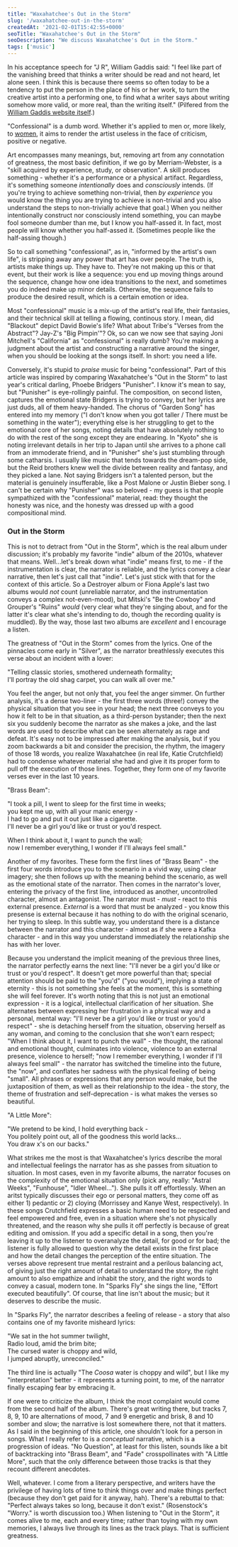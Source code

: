 ```yaml
---
title: "Waxahatchee's Out in the Storm"
slug: '/waxahatchee-out-in-the-storm'
createdAt: '2021-02-01T15:42:55+0000'
seoTitle: "Waxahatchee's Out in the Storm"
seoDescription: "We discuss Waxahatchee's Out in the Storm."
tags: ['music']
---
```


In his acceptance speech for "J R", William Gaddis said: "I feel like part of the vanishing breed that thinks a writer should be read and not heard, let alone seen. I think this is because there seems so often today to be a tendency to put the person in the place of his or her work, to turn the creative artist into a performing one, to find what a writer says about writing somehow more valid, or more real, than the writing itself." (Pilfered from the <a href="http://williamgaddis.org" target="_blank" rel="noopener noreferrer">William Gaddis website itself</a>.)

"Confessional" is a dumb word. Whether it's applied to men or, more likely, to <a href="https://www.theguardian.com/music/2015/apr/09/why-are-only-women-described-as-confessional-singer-songwriters" target="_blank" rel="noopener noreferrer">women</a>, it aims to render the artist useless in the face of criticism, positive or negative.

Art encompasses many meanings, but, removing art from any connotation of greatness, the most basic definition, if we go by Merriam-Webster, is a "skill acquired by experience, study, or observation". A skill produces something - whether it's a performance or a physical artifact. Regardless, it's something someone _intentionally_ does and _consciously_ intends. (If you're trying to achieve something non-trivial, then _by experience_ you would know the thing you are trying to achieve is non-trivial and you also understand the steps to non-trivially achieve that goal.) When you neither intentionally construct nor consciously intend something, you can maybe fool someone dumber than me, but I know you half-assed it. In fact, most people will know whether you half-assed it. (Sometimes people like the half-assing though.)

So to call something "confessional", as in, "informed by the artist's own life", is stripping away any power that art has over people. The truth is, artists make things up. They have to. They're not making up this or that event, but their work is like a sequence: you end up moving things around the sequence, change how one idea transitions to the next, and sometimes you do indeed make up minor details. Otherwise, the sequence fails to produce the desired result, which is a certain emotion or idea.

Most "confessional" music is a mix-up of the artist's real life, their fantasies, and their technical skill at telling a flowing, continous story. I mean, did "Blackout" depict David Bowie's life? What about Tribe's "Verses from the Abstract"? Jay-Z's "Big Pimpin'"? Ok, so can we now see that saying Joni Mitchell's "California" as "confessional" is really dumb? You're making a judgment about the artist and constructing a narrative around the singer, when you should be looking at the songs itself. In short: you need a life.

Conversely, it's stupid to _praise_ music for being "confessional". Part of this article was inspired by comparing Waxahatchee's "Out in the Storm" to last year's critical darling, Phoebe Bridgers "Punisher". I know it's mean to say, but "Punisher" is eye-rollingly painful. The composition, on second listen, captures the emotional state Bridgers is trying to convey, but her lyrics are just duds, all of them heavy-handed. The chorus of "Garden Song" has entered into my memory ("I don't know when you got taller / There must be something in the water"); everything else is her struggling to get to the emotional core of her songs, noting details that have absolutely nothing to do with the rest of the song except they are endearing. In "Kyoto" she is noting irrelevant details in her trip to Japan until she arrives to a phone call from an immoderate friend, and in "Punisher" she's just stumbling through some catharsis. I usually like music that tends towards the dream-pop side, but the Reid brothers knew well the divide between reality and fantasy, and they picked a lane. Not saying Bridgers isn't a talented person, but the material is genuinely insufferable, like a Post Malone or Justin Bieber song. I can't be certain why "Punisher" was so beloved - my guess is that people sympathized with the "confessional" material, read: they thought the honesty was nice, and the honesty was dressed up with a good compositional mind.

### Out in the Storm

This is not to detract from "Out in the Storm", which is the real album under discussion; it's probably my favorite "indie" album of the 2010s, whatever that means. Well...let's break down what "indie" means first, to me - if the instrumentation is clear, the narrator is reliable, and the lyrics convey a clear narrative, then let's just call that "indie". Let's just stick with that for the context of this article. So a Destroyer album or Fiona Apple's last two albums would _not_ count (unreliable narrator, and the instrumentation conveys a complex not-even-mood), but Mitski's "Be the Cowboy" and Grouper's "Ruins" _would_ (very clear what they're singing about, and for the latter it's clear what she's intending to do, though the recording quality is muddled). By the way, those last two albums are _excellent_ and I encourage a listen.

The greatness of "Out in the Storm" comes from the lyrics. One of the pinnacles come early in "Silver", as the narrator breathlessly executes this verse about an incident with a lover:

"Telling classic stories, smothered underneath formality;<br/>
I'll portray the old shag carpet, you can walk all over me."

You feel the anger, but not only that, you feel the anger simmer. On further analysis, it's a dense two-liner - the first three words (three!) convey the physical situation that you see in your head; the next three conveys to you how it felt to be in that situation, as a third-person bystander; then the next six you suddenly become the narrator as she makes a joke, and the last words are used to describe what can be seen alternately as rage and defeat. It's easy not to be impressed after making the analysis, but if you zoom backwards a bit and consider the precision, the rhythm, the imagery of those 18 words, you realize Waxahatchee (in real life, Katie Crutchfield) had to condense whatever material she had and give it its proper form to pull off the execution of those lines. Together, they form one of my favorite verses ever in the last 10 years.

"Brass Beam":

"I took a pill, I went to sleep for the first time in weeks;<br/>
you kept me up, with all your manic energy -<br/>
I had to go and put it out just like a cigarette.<br/>
I'll never be a girl you'd like or trust or you'd respect.<br/>

When I think about it, I want to punch the wall;<br/>
now I remember everything, I wonder if I'll always feel small."

Another of my favorites. These form the first lines of "Brass Beam" - the first four words introduce you to the scenario in a vivid way, using clear imagery; she then follows up with the meaning behind the scenario, as well as the emotional state of the narrator. Then comes in the narrator's lover, entering the privacy of the first line, introduced as another, uncontrolled character, almost an antagonist. The narrator must - _must_ - react to this external presence. _External_ is a word that must be analyzed - you know this presense is external because it has nothing to do with the original scenario, her trying to sleep. In this subtle way, you understand there is a distance between the narrator and this character - almost as if she were a Kafka character - and in this way you understand immediately the relationship she has with her lover.

Because you understand the implicit meaning of the previous three lines, the narrator perfectly earns the next line: "I'll never be a girl you'd like or trust or you'd respect". It doesn't get more powerful than that; special attention should be paid to the "you'd" ("you would"), implying a state of eternity - this is not something she feels at the moment, this is something she will feel forever. It's worth noting that this is not just an emotional expression - it is a logical, intellectual clarification of her situation. She alternates between expressing her frustration in a physical way and a personal, mental way: "I'll never be a girl you'd like or trust or you'd respect" - she is detaching herself from the situation, observing herself as any woman, and coming to the conclusion that she won't earn respect; "When I think about it, I want to punch the wall" - the thought, the rational and emotional thought, culminates into violence, violence to an external presence, violence to herself; "now I remember everything, I wonder if I'll always feel small" - the narrator has switched the timeline into the future, the "now", and conflates her sadness with the physical feeling of being "small". All phrases or expressions that any person would make, but the juxtaposition of them, as well as their relationship to the idea - the story, the theme of frustration and self-deprecation - is what makes the verses so beautiful.

"A Little More":

"We pretend to be kind, I hold everything back -<br/>
You politely point out, all of the goodness this world lacks...<br/>
You draw x's on our backs."

What strikes me the most is that Waxahatchee's lyrics describe the moral and intellectual feelings the narrator has as she passes from situation to situation. In most cases, even in my favorite albums, the narrator focuses on the complexity of the emotional situation only (pick any, really: "Astral Weeks", "Funhouse", "Idler Wheel..."). She pulls it off effortlessly. When an aritst typically discusses their ego or personal matters, they come off as either 1) pedantic or 2) cloying (Morrissey and Kanye West, respectively). In these songs Crutchfield expresses a basic human need to be respected and feel empowered and free, even in a situation where she's not physically threatened, and the reason why she pulls it off perfectly is because of great editing and omission. If you add a specific detail in a song, then you're leaving it up to the listener to overanalyze the detail, for good or for bad; the listener is fully allowed to question why the detail exists in the first place and how the detail changes the perception of the entire situation. The verses above represent true mental restraint and a perilous balancing act, of giving just the right amount of detail to understand the story, the right amount to also empathize and inhabit the story, and the right words to convey a casual, modern tone. In "Sparks Fly" she sings the line, "Effort executed beautifully". Of course, that line isn't about the music; but it deserves to describe the music.

In "Sparks Fly", the narrator describes a feeling of release - a story that also contains one of my favorite misheard lyrics:

"We sat in the hot summer twilight,<br/>
Radio loud, amid the brim bite;<br/>
The cursed water is choppy and wild,<br/>
I jumped abruptly, unreconciled."

The third line is actually "The _Coosa_ water is choppy and wild", but I like my "interpretation" better - it represents a turning point, to me, of the narrator finally escaping fear by embracing it.

If one were to criticize the album, I think the most complaint would come from the second half of the album. There's great writing there, but tracks 7, 8, 9, 10 are alternations of mood, 7 and 9 energetic and brisk, 8 and 10 somber and slow; the narrative is lost somewhere there, not that it matters. As I said in the beginning of this article, one shouldn't look for a person in songs. What I really refer to is a _conceptual_ narrative, which is a progression of ideas. "No Question", at least for this listen, sounds like a bit of backtracking into "Brass Beam", and "Fade" crosspollinates with "A Little More", such that the only difference between those tracks is that they recount different anecdotes.

Well, whatever. I come from a literary perspective, and writers have the privilege of having lots of time to think things over and make things perfect (because they don't get paid for it anyway, hah). There's a rebuttal to that: "Perfect always takes so long, because it don't exist." (Rosenstock's "Worry." is worth discussion too.) When listening to "Out in the Storm", it comes alive to me, each and every time; rather than toying with my own memories, I always live through its lines as the track plays. That is sufficient greatness.
